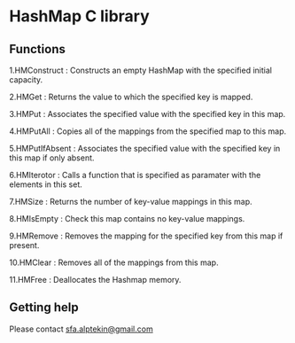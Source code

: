 # HashMap C library

## Functions

1.HMConstruct : Constructs an empty HashMap with the specified initial capacity.

2.HMGet : Returns the value to which the specified key is mapped.

3.HMPut : Associates the specified value with the specified key in this map.

4.HMPutAll : Copies all of the mappings from the specified map to this map.

5.HMPutIfAbsent :  Associates the specified value with the specified key in this map if only absent.

6.HMIterotor : Calls a function that is specified as paramater with the elements in this set.

7.HMSize : Returns the number of key-value mappings in this map.

8.HMIsEmpty : Check this map contains no key-value mappings.

9.HMRemove : Removes the mapping for the specified key from this map if present.

10.HMClear : Removes all of the mappings from this map.

11.HMFree : Deallocates the Hashmap memory.

## Getting help

Please contact sfa.alptekin@gmail.com
